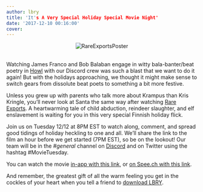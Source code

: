 ```yaml
---
author: lbry
title: 'It's A Very Special Holiday Special Movie Night'
date: '2017-12-10 00:16:00'
cover: 
---
```

<center><img src="https://preview.ibb.co/gM06vG/Rare_Exports_Twitter.png" alt="RareExportsPoster" border="0"></center>
  
<br>

Watching James Franco and Bob Balaban engage in witty bala-banter/beat poetry in [Howl](https://lbry.io/news/howl-with-us) with our Discord crew was such a blast that we want to do it again! But with the holidays approaching, we thought it might make sense to switch gears from dissolute beat poets to something a bit more festive.

Unless you grew up with parents who talk more about Krampus than Kris Kringle, you’ll never look at Santa the same way after watching [Rare Exports](http://www.oscilloscope.net/films/film/41/Rare-Exports-A-Christmas-Tale). A heartwarming tale of child abduction, reindeer slaughter, and elf enslavement is waiting for you in this very special Finnish holiday flick.

Join us on Tuesday 12/12 at 8PM EST to watch along, comment, and spread good tidings of holiday heckling to one and all. We’ll share the link to the film an hour before we get started (7PM EST), so be on the lookout! Our team will be in the *#general* channel on [Discord](http://chat.lbry.io) and on Twitter using the hashtag #MovieTuesday. 

You can watch the movie [in-app with this link](https://open.lbry.io/rare-exports-movienight), or [on Spee.ch with this link](https://spee.ch/rare-exports-movienight).

And remember, the greatest gift of all the warm feeling you get in the cockles of your heart when you tell a friend to [download LBRY](http://lbry.io/get).
